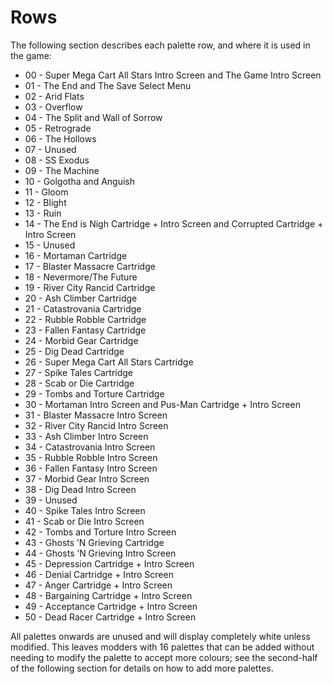 # Rows

The following section describes each palette row, and where it is used in the game:

+ 00 - Super Mega Cart All Stars Intro Screen and The Game Intro Screen
+ 01 - The End and The Save Select Menu
+ 02 - Arid Flats
+ 03 - Overflow
+ 04 - The Split and Wall of Sorrow
+ 05 - Retrograde
+ 06 - The Hollows
+ 07 - Unused
+ 08 - SS Exodus
+ 09 - The Machine
+ 10 - Golgotha and Anguish
+ 11 - Gloom
+ 12 - Blight
+ 13 - Ruin
+ 14 - The End is Nigh Cartridge + Intro Screen and Corrupted Cartridge + Intro Screen
+ 15 - Unused
+ 16 - Mortaman Cartridge
+ 17 - Blaster Massacre Cartridge
+ 18 - Nevermore/The Future
+ 19 - River City Rancid Cartridge
+ 20 - Ash Climber Cartridge
+ 21 - Catastrovania Cartridge
+ 22 - Rubble Robble Cartridge
+ 23 - Fallen Fantasy Cartridge
+ 24 - Morbid Gear Cartridge
+ 25 - Dig Dead Cartridge
+ 26 - Super Mega Cart All Stars Cartridge
+ 27 - Spike Tales Cartridge
+ 28 - Scab or Die Cartridge
+ 29 - Tombs and Torture Cartridge
+ 30 - Mortaman Intro Screen and Pus-Man Cartridge + Intro Screen
+ 31 - Blaster Massacre Intro Screen
+ 32 - River City Rancid Intro Screen
+ 33 - Ash Climber Intro Screen
+ 34 - Catastrovania Intro Screen
+ 35 - Rubble Robble Intro Screen
+ 36 - Fallen Fantasy Intro Screen
+ 37 - Morbid Gear Intro Screen
+ 38 - Dig Dead Intro Screen
+ 39 - Unused
+ 40 - Spike Tales Intro Screen
+ 41 - Scab or Die Intro Screen
+ 42 - Tombs and Torture Intro Screen
+ 43 - Ghosts ’N Grieving Cartridge
+ 44 - Ghosts ’N Grieving Intro Screen
+ 45 - Depression Cartridge + Intro Screen
+ 46 - Denial Cartridge + Intro Screen
+ 47 - Anger Cartridge + Intro Screen
+ 48 - Bargaining Cartridge + Intro Screen
+ 49 - Acceptance Cartridge + Intro Screen
+ 50 - Dead Racer Cartridge + Intro Screen

All palettes onwards are unused and will display completely white unless
modified. This leaves modders with 16 palettes that can be added without needing
to modify the palette to accept more colours; see the second-half of the 
following section for details on how to add more palettes.

